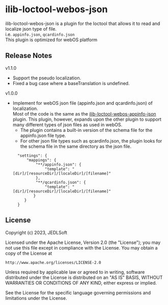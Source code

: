 # ilib-loctool-webos-json

ilib-loctool-webos-json is a plugin for the loctool that allows it to read and localize json type of file.   
i.e. `appinfo.json`, `qcardinfo.json`   
This plugin is optimized for webOS platform

## Release Notes
v1.1.0
* Support the pseudo localization.
* Fixed a bug case where a baseTranslation is undefined.

v1.0.0
* Implement for webOS json file (appinfo.json and qcardinfo.json) of localization.  
  Most of the code is the same as the [ilib-loctool-webos-appinfo-json](https://github.com/iLib-js/ilib-loctool-webos-appinfo-json) plugin.
  This plugin, however, expands upon the other plugin to support many different types of json files as used in webOS.
  * The plugin contains a built-in version of the schema file for the appinfo.json file type.
  * For other json file types such as qcardinfo.json, the plugin looks for the schema file in the same directory as the json file.
  ~~~~
    "settings": {
        "mappings": {
            "**/appinfo.json": {
                "template": "[dir]/[resourceDir]/[localeDir]/[filename]"
            },
            "**/qcardinfo.json": {
                "template": "[dir]/[resourceDir]/[localeDir]/[filename]"
           }
       }
    }
  ~~~~

## License

Copyright (c) 2023, JEDLSoft

Licensed under the Apache License, Version 2.0 (the "License");
you may not use this file except in compliance with the License.
You may obtain a copy of the License at

    http://www.apache.org/licenses/LICENSE-2.0

Unless required by applicable law or agreed to in writing, software
distributed under the License is distributed on an "AS IS" BASIS,
WITHOUT WARRANTIES OR CONDITIONS OF ANY KIND, either express or implied.

See the License for the specific language governing permissions and
limitations under the License.